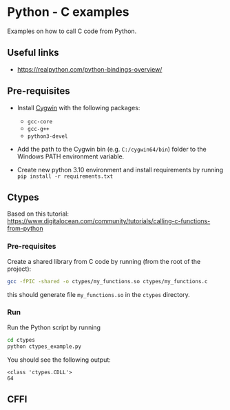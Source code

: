 # Python - C examples

Examples on how to call C code from Python.

## Useful links

- https://realpython.com/python-bindings-overview/

## Pre-requisites

- Install [Cygwin](https://www.cygwin.com/) with the following packages:
    - `gcc-core`
    - `gcc-g++`
    - `python3-devel`

- Add the path to the Cygwin bin (e.g. `C:/cygwin64/bin`) folder to the Windows PATH environment variable.
- Create new python 3.10 environment and install requirements by running `pip install -r requirements.txt`

## Ctypes

Based on this tutorial: https://www.digitalocean.com/community/tutorials/calling-c-functions-from-python

### Pre-requisites

Create a shared library from C code by running (from the root of the project):

```bash
gcc -fPIC -shared -o ctypes/my_functions.so ctypes/my_functions.c
```

this should generate file `my_functions.so` in the `ctypes` directory.

### Run

Run the Python script by running

```bash
cd ctypes
python ctypes_example.py
```

You should see the following output:

```
<class 'ctypes.CDLL'>
64
```

## CFFI


